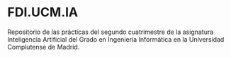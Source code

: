 # FDI.UCM.IA
Repositorio de las prácticas del segundo cuatrimestre de la asignatura Inteligencia Artificial del Grado en Ingeniería Informática en la Universidad Complutense de Madrid.
